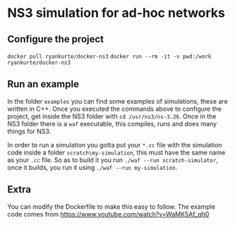 # NS3 simulation for ad-hoc networks
## Configure the project
`docker pull ryankurte/docker-ns3`
`docker run --rm -it -v pwd:/work ryankurte/docker-ns3  `

## Run an example
In the folder `examples` you can find some examples of simulations, these are written in C++. Once you executed the commands above to configure the project, get inside the NS3 folder with `cd /usr/ns3/ns-3.26`. Once in the NS3 folder there is a `waf` executable, this compiles, runs and does many things for NS3.

In order to run a simulation you gotta put your `*.cc` file with the simulation code inside a folder `scratch\my-simulation`, this must have the same name as your `.cc` file. So as to build it you run `./waf --run scratch-simulator`, once it builds, you run it using `./waf --run my-simulation`.

## Extra

You can modify the Dockerfile to make this easy to follow. The example code comes from https://www.youtube.com/watch?v=WaMK5Af_qh0
